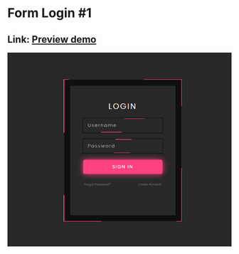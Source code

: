 # Form Login #1

## Link: [Preview demo](https://banhcanh0509.github.io/form_login_01)

![preview](./preview.png)
